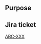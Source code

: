 <!-- REMOVE ALL NON-APPLICABLE SECTIONS -->

## Purpose

## Jira ticket

[ABC-XXX](https://abc.com/browse/ABC-XXX)
